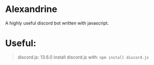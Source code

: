# Alexandrine
A highly useful discord bot written with javascript.

# Useful: 
> discord.js: 13.6.0
install discord.js with: 
```npm install discord.js```

